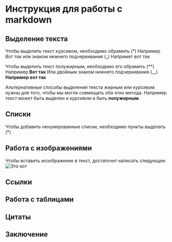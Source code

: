# Инструкция для работы с markdown

## Выделение текста

Чтобы выделить текст курсивом, необходимо обрамить (*)
Например *Вот так* или знаком нижнего подчеркивания (_) Напримет _вот так_


Чтобы выделить текст полужирным, необходимо его обрамить (**)
Например **Вот так**
Или двойным знаком нижнего подчеркивания 
(__) __Например вот так__

Альтернативные способы выделения текста жирным или курсивом нужны для того, чтобы мы могли совмещать оба этих метода. Например _текст_ может быть выделен и _курсивом_ и быть **полужирным**. 
## Списки
Чтобы добавить ненумерованные списки, необходимо пункты выделать (*)

## Работа с изображениями
Чтобы вставить иозображение в текст, достаточнт написать следующее ![Это кот](cat.jpg)
## Ссылки

## Работа с таблицами

## Цитаты

## Заключение